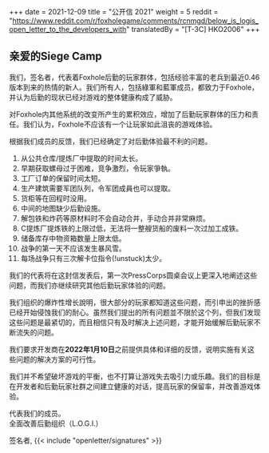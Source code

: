 +++
date = 2021-12-09
title = "公开信 2021"
weight = 5
reddit = "https://www.reddit.com/r/foxholegame/comments/rcnmgd/below_is_logis_open_letter_to_the_developers_with"
translatedBy = "[T-3C] HKO2006"
+++
## 亲爱的Siege Camp

我们，签名者，代表着Foxhole后勤的玩家群体，包括经验丰富的老兵到最近0.46版本到来的热情的新人。我们所有人，包括綠軍和藍軍成员，都致力于Foxhole，并认为后勤的现状已经对游戏的整体健康构成了威胁。

对Foxhole内其他系统的改变所产生的累积效应，增加了后勤玩家群体的压力和责任。我们认为，Foxhole不应该有一个让玩家如此沮丧的游戏体验。

根据我们成员的反馈，我们已经确定了对后勤体验最不利的问题。

1. 从公共仓库/提炼厂中提取的时间太长。
2. 早期获取螺母过于困难，竞争激烈，令玩家爭執。
3. 工厂订单的保留时间太短。
4. 生产建筑需要军团队列，令军团成員也可以提取。
5. 货柜等在回程时没用。
6. 中间的地图缺少后勤设施。
7. 解包铁和炸药等原材料时不会自动合并，手动合并非常麻烦。
8. C提炼厂提炼铁的上限过低，无法将一整艘货船的废料一次过加工成铁。
9. 储备库存中物资箱数量上限太低。
10. 战争的第一天不应该发生暴风雪。
11. 每场战争只有三次解卡位指令(!unstuck)太少。

我们的代表将在这封信发表后，第一次PressCorps圆桌会议上更深入地阐述这些问题，而我们亦继续研究其他后勤玩家体验的问题。

我们组织的爆炸性增长說明，很大部分的玩家都知道这些问题，而引申出的挫折感已经开始侵蚀我们的耐心。虽然我们提出的所有问题並不限於这个列，但我们发现这些问题是最紧切的，而且相信只有及时解决上述问题，才能开始缓解后勤玩家不断流失的问题。

我们要求开发商在**2022年1月10日**之前提供具体和详细的反馈，说明实施有关这些问题的解决方案的可行性。

我们并不希望破坏游戏的平衡，也不打算让游戏失去吸引力或乐趣。我们的目标是在开发者和后勤玩家社群之间建立健康的对话，提高玩家的保留率，并改善游戏体验。

代表我们的成员。<br>全面改善后勤组织（L.O.G.I.）

签名者, {{< include "openletter/signatures" >}}